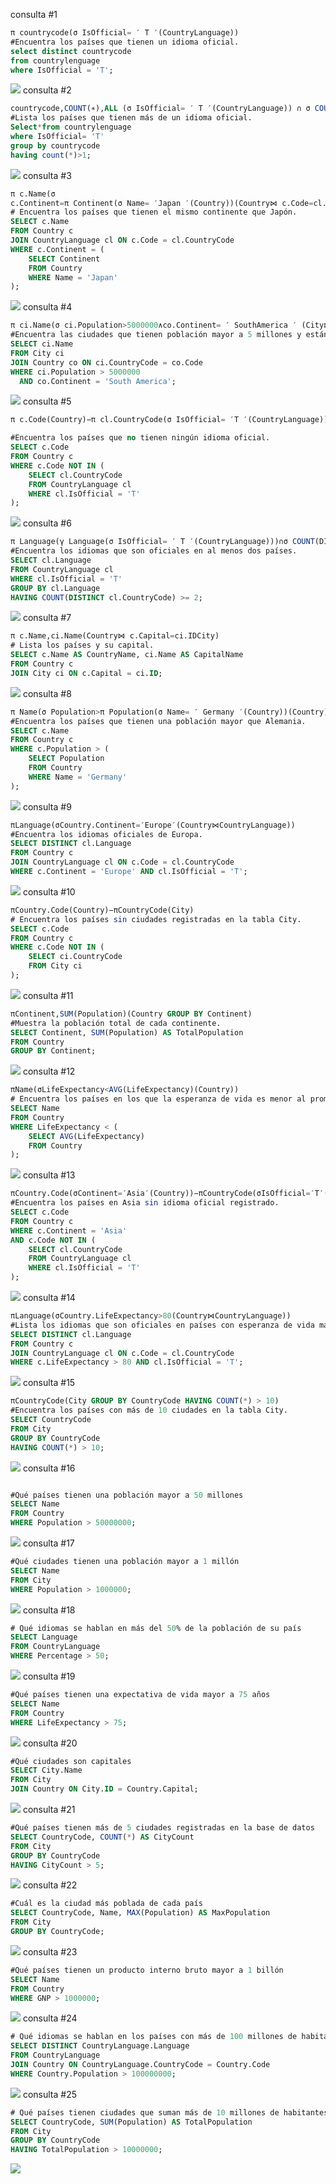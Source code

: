 consulta #1
```sql
π countrycode(σ IsOfficial= ′ T ′(CountryLanguage))
#Encuentra los países que tienen un idioma oficial.
select distinct countrycode
from countrylenguage
where IsOfficial = 'T'; 
```
![](./imagenes/numero1.png?raw=true)
consulta #2
```sql
countrycode,COUNT(∗),ALL (σ IsOfficial= ′ T ′(CountryLanguage)) ∩ σ COUNT(∗)>1
#Lista los países que tienen más de un idioma oficial.
Select*from countrylenguage
where IsOfficial= 'T'
group by countrycode
having count(*)>1;
```
![](./imagenes/numero2.png?raw=true)
consulta #3
```sql
π c.Name(σ 
c.Continent=π Continent(σ Name= ′Japan ′(Country))(Country⋈ c.Code=cl.CountryCodeCountryLanguage))
# Encuentra los países que tienen el mismo continente que Japón.
SELECT c.Name
FROM Country c
JOIN CountryLanguage cl ON c.Code = cl.CountryCode
WHERE c.Continent = (
    SELECT Continent
    FROM Country
    WHERE Name = 'Japan'
);
```
![](./imagenes/numero3.png?raw=true)
consulta #4
```sql
π ci.Name(σ ci.Population>5000000∧co.Continent= ′ SouthAmerica ′ (City⋈ ci.CountryCode=co.CodeCountry))
#Encuentra las ciudades que tienen población mayor a 5 millones y están en América del Sur.
SELECT ci.Name
FROM City ci
JOIN Country co ON ci.CountryCode = co.Code
WHERE ci.Population > 5000000
  AND co.Continent = 'South America';
```
![](./imagenes/numero4.png?raw=true)
consulta #5
```sql
π c.Code(Country)−π cl.CountryCode(σ IsOfficial= ′T ′(CountryLanguage))

#Encuentra los países que no tienen ningún idioma oficial.
SELECT c.Code
FROM Country c
WHERE c.Code NOT IN (
    SELECT cl.CountryCode
    FROM CountryLanguage cl
    WHERE cl.IsOfficial = 'T'
);
```
![](./imagenes/nuemro5.png?raw=true)
consulta #6
```sql
π Language(γ Language(σ IsOfficial= ′ T ′(CountryLanguage)))∩σ COUNT(DISTINCT CountryCode)≥2
#Encuentra los idiomas que son oficiales en al menos dos países.
SELECT cl.Language
FROM CountryLanguage cl
WHERE cl.IsOfficial = 'T'
GROUP BY cl.Language
HAVING COUNT(DISTINCT cl.CountryCode) >= 2;
```
![](./imagenes/numero6.png?raw=true)
consulta #7
```sql
π c.Name,ci.Name(Country⋈ c.Capital=ci.IDCity)
# Lista los países y su capital.
SELECT c.Name AS CountryName, ci.Name AS CapitalName
FROM Country c
JOIN City ci ON c.Capital = ci.ID;
```
![](./imagenes/numero7.png?raw=true)
consulta #8
```sql
π Name(σ Population>π Population(σ Name= ′ Germany ′(Country))(Country))
#Encuentra los países que tienen una población mayor que Alemania.
SELECT c.Name
FROM Country c
WHERE c.Population > (
    SELECT Population
    FROM Country
    WHERE Name = 'Germany'
);
```
![](./imagenes/numero8.png?raw=true)
consulta #9
```sql
πLanguage(σCountry.Continent=′Europe′(Country⋈CountryLanguage))
#Encuentra los idiomas oficiales de Europa.
SELECT DISTINCT cl.Language
FROM Country c
JOIN CountryLanguage cl ON c.Code = cl.CountryCode
WHERE c.Continent = 'Europe' AND cl.IsOfficial = 'T';
```
![](./imagenes/numero9.png?raw=true)
consulta #10
```sql
πCountry.Code(Country)−πCountryCode(City)
# Encuentra los países sin ciudades registradas en la tabla City.
SELECT c.Code
FROM Country c
WHERE c.Code NOT IN (
    SELECT ci.CountryCode
    FROM City ci
);
```
![](./imagenes/numero10.png?raw=true)
consulta #11
```sql
πContinent,SUM(Population)(Country GROUP BY Continent)
#Muestra la población total de cada continente.
SELECT Continent, SUM(Population) AS TotalPopulation
FROM Country
GROUP BY Continent;
```
![](./imagenes/numero11.png?raw=true)
consulta #12
```sql
πName(σLifeExpectancy<AVG(LifeExpectancy)(Country))
# Encuentra los países en los que la esperanza de vida es menor al promedio global.
SELECT Name
FROM Country
WHERE LifeExpectancy < (
    SELECT AVG(LifeExpectancy)
    FROM Country
);
```
![](./imagenes/numero12.png?raw=true)
consulta #13
```sql
πCountry.Code(σContinent=′Asia′(Country))−πCountryCode(σIsOfficial=′T′(CountryLanguage))
#Encuentra los países en Asia sin idioma oficial registrado.
SELECT c.Code
FROM Country c
WHERE c.Continent = 'Asia'
AND c.Code NOT IN (
    SELECT cl.CountryCode
    FROM CountryLanguage cl
    WHERE cl.IsOfficial = 'T'
);
```
![](./imagenes/numero13.png?raw=true)
consulta #14
```sql
πLanguage(σCountry.LifeExpectancy>80(Country⋈CountryLanguage))
#Lista los idiomas que son oficiales en países con esperanza de vida mayor a 80.
SELECT DISTINCT cl.Language
FROM Country c
JOIN CountryLanguage cl ON c.Code = cl.CountryCode
WHERE c.LifeExpectancy > 80 AND cl.IsOfficial = 'T';
```
![](./imagenes/numero14.png?raw=true)
consulta #15
```sql
πCountryCode(City GROUP BY CountryCode HAVING COUNT(*) > 10)
#Encuentra los países con más de 10 ciudades en la tabla City.
SELECT CountryCode
FROM City
GROUP BY CountryCode
HAVING COUNT(*) > 10;
```
![](./imagenes/numero15.png?raw=true)
consulta #16
```sql

#Qué países tienen una población mayor a 50 millones
SELECT Name 
FROM Country 
WHERE Population > 50000000;
```
![](./imagenes/numero16.png?raw=true)
consulta #17
```sql
#Qué ciudades tienen una población mayor a 1 millón
SELECT Name 
FROM City 
WHERE Population > 1000000;
```
![](./imagenes/numero17.png?raw=true)
consulta #18
```sql
# Qué idiomas se hablan en más del 50% de la población de su país
SELECT Language 
FROM CountryLanguage 
WHERE Percentage > 50;
```
![](./imagenes/numero18.png?raw=true)
consulta #19
```sql
#Qué países tienen una expectativa de vida mayor a 75 años
SELECT Name 
FROM Country 
WHERE LifeExpectancy > 75;
```
![](./imagenes/numero19.png?raw=true)
consulta #20
```sql
#Qué ciudades son capitales
SELECT City.Name 
FROM City 
JOIN Country ON City.ID = Country.Capital;
```
![](./imagenes/numero20.png?raw=true)
consulta #21
```sql
#Qué países tienen más de 5 ciudades registradas en la base de datos
SELECT CountryCode, COUNT(*) AS CityCount 
FROM City 
GROUP BY CountryCode 
HAVING CityCount > 5;
```
![](./imagenes/numero21.png?raw=true)
consulta #22
```sql
#Cuál es la ciudad más poblada de cada país
SELECT CountryCode, Name, MAX(Population) AS MaxPopulation 
FROM City 
GROUP BY CountryCode;
```
![](./imagenes/numero22.png?raw=true)
consulta #23
```sql
#Qué países tienen un producto interno bruto mayor a 1 billón
SELECT Name 
FROM Country 
WHERE GNP > 1000000;
```
![](./imagenes/numero23.png?raw=true)
consulta #24
```sql
# Qué idiomas se hablan en los países con más de 100 millones de habitantes
SELECT DISTINCT CountryLanguage.Language 
FROM CountryLanguage 
JOIN Country ON CountryLanguage.CountryCode = Country.Code 
WHERE Country.Population > 100000000;
```
![](./imagenes/numero24.png?raw=true)
consulta #25
```sql
# Qué países tienen ciudades que suman más de 10 millones de habitantes en total
SELECT CountryCode, SUM(Population) AS TotalPopulation 
FROM City 
GROUP BY CountryCode 
HAVING TotalPopulation > 10000000;
```
![](./imagenes/numero25.png?raw=true)
